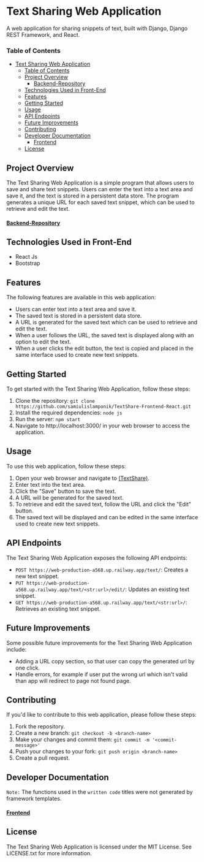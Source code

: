 # Text Sharing Web Application

A web application for sharing snippets of text, built with Django, Django REST Framework, and React.

### Table of Contents

-   [Text Sharing Web Application](#text-sharing-web-application)
    -   [Table of Contents](#table-of-contents)
    -   [Project Overview](#project-overview)
        -   [Backend-Repository](#backend-repository)
    -   [Technologies Used in Front-End](#technologies-used-in-front-end)
    -   [Features](#features)
    -   [Getting Started](#getting-started)
    -   [Usage](#usage)
    -   [API Endpoints](#api-endpoints)
    -   [Future Improvements](#future-improvements)
    -   [Contributing](#contributing)
    -   [Developer Documentation](#developer-documentation)
        -   [Frontend](#frontend)
    -   [License](#license)

## Project Overview

The Text Sharing Web Application is a simple program that allows users to save and share text snippets. Users can enter the text into a text area and save it, and the text is stored in a persistent data store. The program generates a unique URL for each saved text snippet, which can be used to retrieve and edit the text.

#### [Backend-Repository](https://github.com/samiulislamponik/TextShare-Backend-Railway)

## Technologies Used in Front-End

-   React Js
-   Bootstrap

## Features

The following features are available in this web application:

-   Users can enter text into a text area and save it.
-   The saved text is stored in a persistent data store.
-   A URL is generated for the saved text which can be used to retrieve and edit the text.
-   When a user follows the URL, the saved text is displayed along with an option to edit the text.
-   When a user clicks the edit button, the text is copied and placed in the same interface used to create new text snippets.

## Getting Started

To get started with the Text Sharing Web Application, follow these steps:

1. Clone the repository: `git clone https://github.com/samiulislamponik/TextShare-Frontend-React.git`
2. Install the required dependencies: `node js`
3. Run the server: `npm start`
4. Navigate to http://localhost:3000/ in your web browser to access the application.

## Usage

To use this web application, follow these steps:

1. Open your web browser and navigate to [(TextShare)](https://text-share-zeta.vercel.app/).
2. Enter text into the text area.
3. Click the "Save" button to save the text.
4. A URL will be generated for the saved text.
5. To retrieve and edit the saved text, follow the URL and click the "Edit" button.
6. The saved text will be displayed and can be edited in the same interface used to create new text snippets.

## API Endpoints

The Text Sharing Web Application exposes the following API endpoints:

-   `POST https://web-production-a568.up.railway.app/text/`: Creates a new text snippet.
-   `PUT https://web-production-a568.up.railway.app/text/<str:url>/edit/`: Updates an existing text snippet.
-   `GET https://web-production-a568.up.railway.app/text/<str:url>/`: Retrieves an existing text snippet.

## Future Improvements

Some possible future improvements for the Text Sharing Web Application include:

-   Adding a URL copy section, so that user can copy the generated url by one click.
-   Handle errors, for example if user put the wrong url which isn't valid than app will redirect to page not found page.

## Contributing

If you'd like to contribute to this web application, please follow these steps:

1. Fork the repository.
2. Create a new branch: `git checkout -b <branch-name>`
3. Make your changes and commit them: `git commit -m '<commit-message>'`
4. Push your changes to your fork: `git push origin <branch-name>`
5. Create a pull request.

## Developer Documentation

`Note:` The functions used in the `written code` titles were not generated by framework templates.

#### [Frontend](URL)

## License

The Text Sharing Web Application is licensed under the MIT License. See LICENSE.txt for more information.
